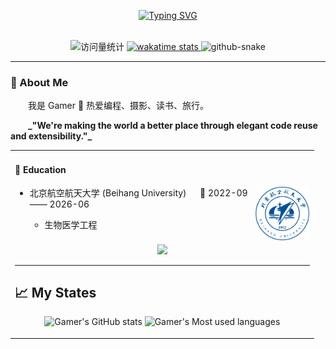 <div align="center">

<!-- 动态打字效果 -->
[![Typing SVG](https://readme-typing-svg.demolab.com?font=Fira+Code&pause=1000&width=435&lines=你知道人生最要紧的事就是快乐不停)](https://git.io/typing-svg)

<!-- 空行 -->
<div>&nbsp;</div>

<!-- 访问统计 & Wakatime -->
<img src="https://komarev.com/ghpvc/?username=GamerMMM&label=Views&color=orange&style=flat" alt="访问量统计" />
<a href="https://wakatime.com/@GamerMMM">
  <img src="https://wakatime.com/badge/user/42d0678c-368b-448b-9a77-5d21c5b55352.svg" alt="wakatime stats" />
</a>

<!-- 贪吃蛇贡献图 -->
<picture>
  <source media="(prefers-color-scheme: dark)" srcset="https://cdn.jsdelivr.net/gh/GamerMMM/GamerMMM/profile-snake-contrib/github-contribution-grid-snake-dark.svg" />
  <source media="(prefers-color-scheme: light)" srcset="https://cdn.jsdelivr.net/gh/GamerMMM/GamerMMM/profile-snake-contrib/github-contribution-grid-snake.svg" />
  <img alt="github-snake" style="max-width: 100%;" src="https://cdn.jsdelivr.net/gh/GamerMMM/GamerMMM/profile-snake-contrib/github-contribution-grid-snake.svg" />
</picture>

</div>

---


### 🙋 About Me

<p>&emsp;&emsp;我是 Gamer 👋 热爱编程、摄影、读书、旅行。</p>
<p>&emsp;&emsp;<strong>_"We're making the world a better place through elegant code reuse and extensibility."_</strong></p>

<table>
  
<tr><td>

#### 🏫 Education

<img align="right" width="88" src="https://github.com/GamerMMM/GamerMMM/blob/main/assets/Beihang.png" />

- 北京航空航天大学 (Beihang University) &emsp; 📌 2022-09 —— 2026-06

  - 生物医学工程


</td></tr>

<tr><td>


<div align="center" style="max-width: 100%;">

<!-- GitHub 活动图 -->
<picture>
  <source media="(prefers-color-scheme: dark)" srcset="https://github-readme-activity-graph.vercel.app/graph?username=GamerMMM&theme=xcode&bg_color=00000000&hide_border=true" />
  <source media="(prefers-color-scheme: light)" srcset="https://github-readme-activity-graph.vercel.app/graph?username=GamerMMM&theme=default&bg_color=00000000&hide_border=true" />
  <img src="https://github-readme-activity-graph.vercel.app/graph?username=GamerMMM&theme=xcode&bg_color=00000000&hide_border=true" style="max-width: 100%;" />
</picture>

</div>

---

## 📈 My States

<div align="center">

![Gamer's GitHub stats](https://github-readme-stats.vercel.app/api?username=GamerMMM&show_icons=true&theme=light&hide_border=true)
![Gamer's Most used languages](https://github-readme-stats.vercel.app/api/top-langs/?username=GamerMMM&layout=compact&hide_border=true&langs_count=5)



</div>
